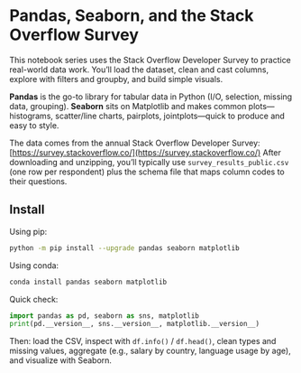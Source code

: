 # Pandas, Seaborn, and the Stack Overflow Survey

This notebook series uses the Stack Overflow Developer Survey to practice real-world data work. You’ll load the dataset, clean and cast columns, explore with filters and groupby, and build simple visuals.

**Pandas** is the go-to library for tabular data in Python (I/O, selection, missing data, grouping). **Seaborn** sits on Matplotlib and makes common plots—histograms, scatter/line charts, pairplots, jointplots—quick to produce and easy to style.

The data comes from the annual Stack Overflow Developer Survey: [https://survey.stackoverflow.co/](https://survey.stackoverflow.co/)
After downloading and unzipping, you’ll typically use `survey_results_public.csv` (one row per respondent) plus the schema file that maps column codes to their questions.

## Install

Using pip:

```bash
python -m pip install --upgrade pandas seaborn matplotlib
```

Using conda:

```bash
conda install pandas seaborn matplotlib
```

Quick check:

```python
import pandas as pd, seaborn as sns, matplotlib
print(pd.__version__, sns.__version__, matplotlib.__version__)
```

Then: load the CSV, inspect with `df.info()` / `df.head()`, clean types and missing values, aggregate (e.g., salary by country, language usage by age), and visualize with Seaborn.

